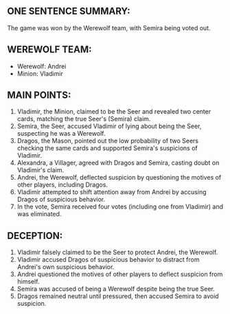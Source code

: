 ## ONE SENTENCE SUMMARY:
The game was won by the Werewolf team, with Semira being voted out.

## WEREWOLF TEAM:
* Werewolf: Andrei
* Minion: Vladimir

## MAIN POINTS:
1. Vladimir, the Minion, claimed to be the Seer and revealed two center cards, matching the true Seer's (Semira) claim.
2. Semira, the Seer, accused Vladimir of lying about being the Seer, suspecting he was a Werewolf.
3. Dragos, the Mason, pointed out the low probability of two Seers checking the same cards and supported Semira's suspicions of Vladimir.
4. Alexandra, a Villager, agreed with Dragos and Semira, casting doubt on Vladimir's claim.
5. Andrei, the Werewolf, deflected suspicion by questioning the motives of other players, including Dragos.
6. Vladimir attempted to shift attention away from Andrei by accusing Dragos of suspicious behavior.
7. In the vote, Semira received four votes (including one from Vladimir) and was eliminated.

## DECEPTION:
1. Vladimir falsely claimed to be the Seer to protect Andrei, the Werewolf.
2. Vladimir accused Dragos of suspicious behavior to distract from Andrei's own suspicious behavior.
3. Andrei questioned the motives of other players to deflect suspicion from himself.
4. Semira was accused of being a Werewolf despite being the true Seer.
5. Dragos remained neutral until pressured, then accused Semira to avoid suspicion.